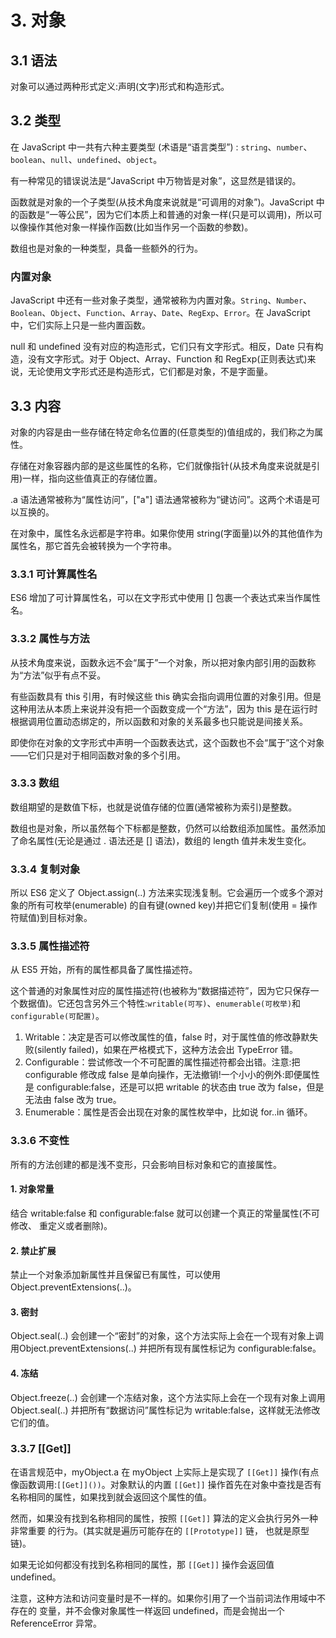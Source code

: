 # 3. 对象

## 3.1 语法

对象可以通过两种形式定义:声明\(文字\)形式和构造形式。

## 3.2 类型

在 JavaScript 中一共有六种主要类型 \(术语是“语言类型”\) : `string`、`number`、`boolean`、`null`、`undefined`、`object`。

有一种常见的错误说法是“JavaScript 中万物皆是对象”，这显然是错误的。

函数就是对象的一个子类型\(从技术角度来说就是“可调用的对象”\)。JavaScript 中的函数是“一等公民”，因为它们本质上和普通的对象一样\(只是可以调用\)，所以可以像操作其他对象一样操作函数\(比如当作另一个函数的参数\)。

数组也是对象的一种类型，具备一些额外的行为。

### 内置对象

JavaScript 中还有一些对象子类型，通常被称为内置对象。`String`、`Number`、`Boolean`、`Object`、`Function`、`Array`、`Date`、`RegExp`、`Error`。在 JavaScript 中，它们实际上只是一些内置函数。

null 和 undefined 没有对应的构造形式，它们只有文字形式。相反，Date 只有构造，没有文字形式。对于 Object、Array、Function 和 RegExp\(正则表达式\)来说，无论使用文字形式还是构造形式，它们都是对象，不是字面量。

## 3.3 内容

对象的内容是由一些存储在特定命名位置的\(任意类型的\)值组成的，我们称之为属性。

存储在对象容器内部的是这些属性的名称，它们就像指针\(从技术角度来说就是引用\)一样，指向这些值真正的存储位置。

.a 语法通常被称为“属性访问”，\["a"\] 语法通常被称为“键访问”。这两个术语是可以互换的。

在对象中，属性名永远都是字符串。如果你使用 string\(字面量\)以外的其他值作为属性名，那它首先会被转换为一个字符串。

### 3.3.1 可计算属性名

ES6 增加了可计算属性名，可以在文字形式中使用 \[\] 包裹一个表达式来当作属性名。

### 3.3.2 属性与方法

从技术角度来说，函数永远不会“属于”一个对象，所以把对象内部引用的函数称为“方法”似乎有点不妥。

有些函数具有 this 引用，有时候这些 this 确实会指向调用位置的对象引用。但是这种用法从本质上来说并没有把一个函数变成一个“方法”，因为 this 是在运行时根据调用位置动态绑定的，所以函数和对象的关系最多也只能说是间接关系。

即使你在对象的文字形式中声明一个函数表达式，这个函数也不会“属于”这个对象——它们只是对于相同函数对象的多个引用。

### 3.3.3 数组

数组期望的是数值下标，也就是说值存储的位置\(通常被称为索引\)是整数。

数组也是对象，所以虽然每个下标都是整数，仍然可以给数组添加属性。虽然添加了命名属性\(无论是通过 . 语法还是 \[\] 语法\)，数组的 length 值并未发生变化。

### 3.3.4 复制对象

所以 ES6 定义了 Object.assign\(..\) 方法来实现浅复制。它会遍历一个或多个源对象的所有可枚举\(enumerable\) 的自有键\(owned key\)并把它们复制\(使用 = 操作符赋值\)到目标对象。

### 3.3.5 属性描述符

从 ES5 开始，所有的属性都具备了属性描述符。

这个普通的对象属性对应的属性描述符\(也被称为“数据描述符”，因为它只保存一个数据值\)。它还包含另外三个特性:`writable(可写)`、`enumerable(可枚举)`和 `configurable(可配置)`。

1. Writable：决定是否可以修改属性的值，false 时，对于属性值的修改静默失败\(silently failed\)，如果在严格模式下，这种方法会出 TypeError 错。
2. Configurable：尝试修改一个不可配置的属性描述符都会出错。注意:把 configurable 修改成 false 是单向操作，无法撤销!一个小小的例外:即便属性是 configurable:false，还是可以把 writable 的状态由 true 改为 false，但是无法由 false 改为 true。
3. Enumerable：属性是否会出现在对象的属性枚举中，比如说 for..in 循环。

### 3.3.6 不变性

所有的方法创建的都是浅不变形，只会影响目标对象和它的直接属性。

#### 1. 对象常量

结合 writable:false 和 configurable:false 就可以创建一个真正的常量属性\(不可修改、 重定义或者删除\)。

#### 2. 禁止扩展

禁止一个对象添加新属性并且保留已有属性，可以使用 Object.preventExtensions\(..\)。

#### 3. 密封

Object.seal\(..\) 会创建一个“密封”的对象，这个方法实际上会在一个现有对象上调用Object.preventExtensions\(..\) 并把所有现有属性标记为 configurable:false。

#### 4. 冻结

Object.freeze\(..\) 会创建一个冻结对象，这个方法实际上会在一个现有对象上调用 Object.seal\(..\) 并把所有“数据访问”属性标记为 writable:false，这样就无法修改它们的值。

### 3.3.7 \[\[Get\]\]

在语言规范中，myObject.a 在 myObject 上实际上是实现了 `[[Get]]` 操作\(有点像函数调用:`[[Get]]())`。对象默认的内置 `[[Get]]` 操作首先在对象中查找是否有名称相同的属性，如果找到就会返回这个属性的值。

然而，如果没有找到名称相同的属性，按照 `[[Get]]` 算法的定义会执行另外一种非常重要 的行为。\(其实就是遍历可能存在的 `[[Prototype]]` 链， 也就是原型链\)。

如果无论如何都没有找到名称相同的属性，那 `[[Get]]` 操作会返回值 undefined。

注意，这种方法和访问变量时是不一样的。如果你引用了一个当前词法作用域中不存在的 变量，并不会像对象属性一样返回 undefined，而是会抛出一个 ReferenceError 异常。

